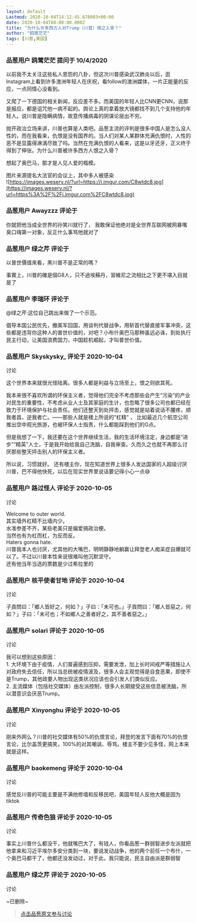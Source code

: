 ```yaml
---
layout: default
Lastmod: 2020-10-04T14:12:45.678003+00:00
date: 2020-10-04T00:00:00.000Z
title: "为什么许多西方人对Trump（川普）恨之入骨？"
author: "鸥鹭茫茫"
tags: [川普,美国]
---
```



### 品葱用户 **鸥鹭茫茫** 提问于 10/4/2020
    
以前我不太关注这些私人恩怨的八卦，但这次川普感染武汉肺炎以后，逛Instagram上看到许多澳洲年轻人在庆祝，看follow的澳洲媒体，一片正能量的反应，一点同情心没看到。  
  
又爬了一下德国的相关新闻，反应差不多。而美国的年轻人比CNN更CNN，说那是报应，都是诅咒他一病不起的。舆论上真的拿着放大镜都找不到几个支持他的年轻人。说川普是隐瞒病情，故意传播病毒的阴谋论层出不穷。  
  
抛开政治立场来讲，川普也算是人类吧。品葱主流的评判是很多中国人是怎么没人性的，而在我看来，仇恨是没有国界的。当人们对某人某群体充满仇恨时，人性的恶不是显露得淋漓尽致了吗。当然在充满仇恨的人看来，这是以牙还牙，正义终于得到了伸张。为什么川普被许多西方人恨之入骨？  
  
想起了奥巴马，那才是人见人爱的楷模。  
  
图片来源提名大法官的会议上，其中多人被感染  
![https://images.weserv.nl/?url=https://i.imgur.com/C8wtdc8.jpg](https://images.weserv.nl/?url=https%3A%2F%2Fi.imgur.com%2FC8wtdc8.jpg)
    
                

### 品葱用户 **Awayzzz** 评论于 
        
你就把他当成全世界的孙笑川就行了， 我敢保证他绝对是全世界互联网被网暴嘴臭口嗨第一对象，反正什么事骂他就对了
        
                

### 品葱用户 **绿之芹** 评论于 
        
以普世價值來看，黑川普不是正常的嗎？  
  
事實上，川普的確是個G8人，只不過埃蘇丹，習維尼之流相比之下更不堪入目就是了
        
                

### 品葱用户 **李瑞环** 评论于 
        
@绿之芹:这位自己跳出来做了一个示范。  
  
倡导本国公民优先，撤美军回国，用谈判代替战争，用斩首代替直接军事冲突，这些都是违背你这种人的普世价值的，对吧？小布什奥巴马那种虽远必诛，到处执行民主行动，让美国浪费国力，中国趁机崛起，才叫普世价值。
        
                

### 品葱用户 **Skyskysky_** 评论于 2020-10-04
讨论

        
这个世界本来就很光怪陆离。很多人都是利益与立场至上，恨之则欲其死。  
  
我本来很不喜欢所谓的环保主义者，觉得他们完全不考虑那些会产生“污染”的产业对民生的重要性，不考虑从业人士及其家庭的生计，也忽略了很多公司也都已经在致力于环境保护与社会责任。他们还整天到处抨击，感觉就是站着说话不腰疼，顺我者昌，逆我者亡。——那些人就是楼上所说的“杠精” ， 比如最近几个航空公司推出空中观光旅游，也被环保人士指责，什么都能踩到他们的G点。  
  
但是我想了一下，我还要在这个世界继续生活，我的生活环境注定，身边都是“进步”“精英”人士，于是我开始给我自己洗脑，自我审查。久而久之也就不再那么讨厌那些整天抨击别人的环保主义者。  
  
所以说，习惯就好。 还有楼主你，现在知道世界上很多人发达国家的人超级讨厌川普，巴不得他快死，以后在现实世界里说话要记得小心一点😅
        
                

### 品葱用户 **路过怪人** 评论于 2020-10-05
讨论

        
Welcome to outer world.   
其实墙外杠精不比墙内少。  
水准参差不齐，某些老美只是偏爱搞政治梗。  
当然也有为杠而杠，为反而反。  
Haters gonna hate.  
川普我本人也讨厌，尤其他的大嘴巴，明明静静地躺赢让拜登老人痴呆症自爆就可以了。不过以川普本性来说很难叫他沉默坚守。  
还有他当年当选的票数是少过希拉里的
        
                

### 品葱用户 **核平使者甘地** 评论于 2020-10-04
讨论

        
子貢問曰：「鄉人皆好之，何如？」子曰：「未可也。」子貢問曰：「鄉人皆惡之，何如？」子曰：「未可也；不如鄉人之善者好之，其不善者惡之。」
        
                

### 品葱用户 **solari** 评论于 2020-10-05
讨论

        
我可以想到这些原因：  
1\. 大环境下由于疫情，人们普遍感到压抑，需要发泄，加上长时间戒严等措施让人对政府失去信任，所以当总统被疫情波及，很多人会主观觉得是自食恶果，即使不是Trump，其他政要人物出现这类状况应该也会引发人们类似反应。  
2\. 主流媒体（包括社交媒体）由左派控制，很多人长期接受这些信息被洗脑，所以潜意识会厌恶Trump。
        
                

### 品葱用户 **Xinyonghu** 评论于 2020-10-05
讨论

        
刚来外网么？川普的社交媒体有50%的仇恨言论，拜登的发言下面有70%的仇恨言论，比尔盖茨更搞笑，100%的对其嘲讽、辱骂。楼主不要少见多怪，网上本来就是这样。
        
                

### 品葱用户 **baokemeng** 评论于 2020-10-04
讨论

        
感觉反川普的可能主要是不满他修墙和反移民吧，美国年轻人反他大概是因为tiktok
        
                

### 品葱用户 **传奇色狼** 评论于 2020-10-05
讨论

        
事实上川普什么都没干，他就嘴巴大了，有钱人，你看品葱一群弱智进步左派就把他拿来和习近平埃尔多安分类到一块，要说发动战争，他的两个前任一个布什，一个奥巴马都干了，他都还没发动过，对于此，我只能说，民主自由派是群弱智
        
                

### 品葱用户 **绿之芹** 评论于 2020-10-05
讨论

        
~已删除~
        
                





> [点击品葱原文参与讨论](https://pincong.rocks/question/31762)

